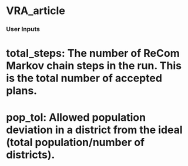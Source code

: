 # VRA_article

### User Inputs ###

# total_steps: The number of ReCom Markov chain steps in the run. This is the total number of accepted plans.
# pop_tol: Allowed population deviation in a district from the ideal (total population/number of districts).

